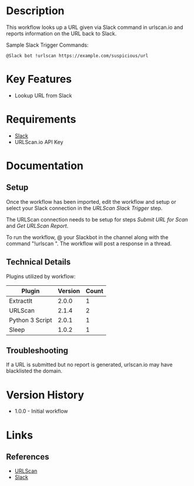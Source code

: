 # Description

This workflow looks up a URL given via Slack command in urlscan.io and reports information on the URL back to Slack.

Sample Slack Trigger Commands:

`@Slack bot !urlscan https://example.com/suspicious/url`

# Key Features

* Lookup URL from Slack

# Requirements

* [Slack](https://insightconnect.help.rapid7.com/docs/configure-slack-for-chatops)
* URLScan.io API Key

# Documentation

## Setup

Once the workflow has been imported, edit the workflow and setup or select your Slack connection in the _URLScan Slack Trigger_ step.

The URLScan connection needs to be setup for steps _Submit URL for Scan_ and _Get URLScan Report_.

To run the workflow, @ your Slackbot in the channel along with the command "!urlscan <URL>". The workflow will post a response in a thread.

## Technical Details

Plugins utilized by workflow:

|Plugin|Version|Count|
|----|----|--------|
|ExtractIt|2.0.0|1|
|URLScan|2.1.4|2|
|Python 3 Script|2.0.1|1|
|Sleep|1.0.2|1|

## Troubleshooting

If a URL is submitted but no report is generated, urlscan.io may have blacklisted the domain.

# Version History

* 1.0.0 - Initial workflow

# Links

## References

* [URLScan](https://urlscan.io)
* [Slack](https://slack.com)